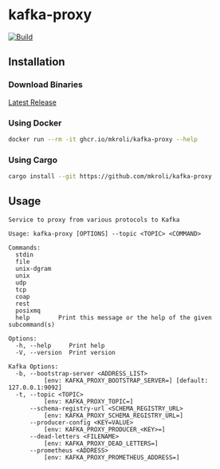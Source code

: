 # kafka-proxy

[![Build](https://github.com/mkroli/kafka-proxy/actions/workflows/build.yml/badge.svg)](https://github.com/mkroli/kafka-proxy/actions/workflows/build.yml)

## Installation

### Download Binaries
[Latest Release](https://github.com/mkroli/kafka-proxy/releases/latest)

### Using Docker
```bash
docker run --rm -it ghcr.io/mkroli/kafka-proxy --help
```

### Using Cargo
```bash
cargo install --git https://github.com/mkroli/kafka-proxy
```

## Usage
```
Service to proxy from various protocols to Kafka

Usage: kafka-proxy [OPTIONS] --topic <TOPIC> <COMMAND>

Commands:
  stdin       
  file        
  unix-dgram  
  unix        
  udp         
  tcp         
  coap        
  rest        
  posixmq     
  help        Print this message or the help of the given subcommand(s)

Options:
  -h, --help     Print help
  -V, --version  Print version

Kafka Options:
  -b, --bootstrap-server <ADDRESS_LIST>
          [env: KAFKA_PROXY_BOOTSTRAP_SERVER=] [default: 127.0.0.1:9092]
  -t, --topic <TOPIC>
          [env: KAFKA_PROXY_TOPIC=]
      --schema-registry-url <SCHEMA_REGISTRY_URL>
          [env: KAFKA_PROXY_SCHEMA_REGISTRY_URL=]
      --producer-config <KEY=VALUE>
          [env: KAFKA_PROXY_PRODUCER_<KEY>=]
      --dead-letters <FILENAME>
          [env: KAFKA_PROXY_DEAD_LETTERS=]
      --prometheus <ADDRESS>
          [env: KAFKA_PROXY_PROMETHEUS_ADDRESS=]
```
